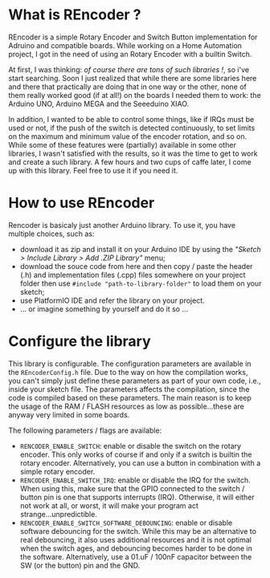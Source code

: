 # What is REncoder ?

REncoder is a simple Rotary Encoder and Switch Button implementation for Adruino and compatible boards.
While working on a Home Automation project, I got in the need of using an Rotary Encoder with a builtin Switch. 

At first, I was thinking: *of course there are tons of such libraries !*, so i've start searching. Soon I just realized that while there are some libraries here and there that practically are doing that in one way or the other, none of them really worked good (if at all!) on the boards I needed them to work: the Arduino UNO, Arduino MEGA and the Seeeduino XIAO. 

In addition, I wanted to be able to control some things, like if IRQs must be used or not, if the push of the switch is detected continuously, to set limits on the maximum and minimum value of the encoder rotation, and so on. While some of these features were (partially) available in some other libraries, I wasn't satisfied with the results, so it was the time to get to work and create a such library. A few hours and two cups of caffe later, I come up with this library. Feel free to use it if you need it.

# How to use REncoder

Rencoder is basicaly just another Arduino library. To use it, you have multiple choices, such as:
- download it as zip and install it on your Arduino IDE by using the *"Sketch > Include Library > Add .ZIP Library"* menu;
- download the souce code from here and then copy / paste the header (.h) and implementation files (.cpp) files somewhere on your project folder then use ```#include "path-to-library-folder"``` to load them on your sketch;
- use PlatformIO IDE and refer the library on your project.
- ... or imagine something by yourself and do it so ...

# Configure the library

This library is configurable. The configuration parameters are available in the ```REncoderConfig.h``` file. Due to the way on how the compilation works, you can't simply just define these parameters as part of your own code, i.e., inside your sketch file. The parameters affects the compilation, since the code is compiled based on these parameters. The main reason is to keep the usage of the RAM / FLASH resources as low as possible...these are anyway very limited in some boards.

The following parameters / flags are available:

- ```RENCODER_ENABLE_SWITCH```: enable or disable the switch on the rotary encoder. This only works of course if and only if a switch is builtin the rotary encoder. Alternatively, you can use a button in combination with a simple rotary encoder.
- ```RENCODER_ENABLE_SWITCH_IRQ```: enable or disable the IRQ for the switch. When using this, make sure that the GPIO connected to the switch / button pin is one that supports interrupts (IRQ). Otherwise, it will either not work at all, or worst, it will make your program act strange...unpredictible.
- ```RENCODER_ENABLE_SWITCH_SOFTWARE_DEBOUNCING```: enable or disable software debouncing for the switch. While this may be an alternative to real debouncing, it also uses additional resources and it is not optimal when the switch ages, and debouncing becomes harder to be done in the software. Alternatively, use a 01.uF / 100nF capacitor between the SW (or the button) pin and the GND.


